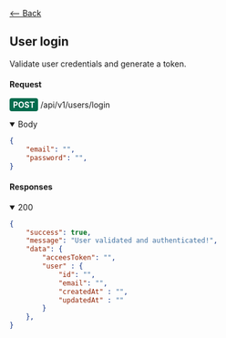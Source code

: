 [⟵ Back](../README.md)

<h2>User login</h2>

Validate user credentials and generate a token.

#### Request

<span>
    <span style="background:#046C4E;color:white;padding:3px 6px;border-radius:4px;font-weight:bold;">POST</span>
    <span>/api/v1/users/login</span>
</span>
<br></br>

<details open>
<summary>Body</summary>

```JSON
{
    "email": "",
    "password": "",
}
```
</details>



#### Responses
<details open>
<summary>200</summary>

```JSON
{
    "success": true,
    "message": "User validated and authenticated!",
    "data": {
        "acceesToken": "",
        "user" : {
            "id": "",
            "email": "",
            "createdAt" : "",
            "updatedAt" : ""
        }
    },
}
```
</details>